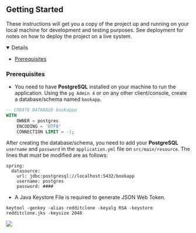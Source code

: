 ## Getting Started

These instructions will get you a copy of the project up and running on your local machine for development and testing purposes. See deployment for notes on how to deploy the project on a live system.

<details open="open">
	<ul>
		<li><a href="#prerequisites">Prerequisites</a></li>
	</ul>
</details>

### Prerequisites

*	You need to have **PostgreSQL** installed on your machine to run the application. Using the `pg Admin 4` or on any other client/console, create a database/schema named `bookapp`.

~~~sql
-- CREATE DATABASE bookappp
WITH
    OWNER = postgres
    ENCODING = 'UTF8'
    CONNECTION LIMIT = -1;
~~~

After creating the database/schema, you need to add your **PostgreSQL** `username` and `password` in the `application.yml` file on `src/main/resource`. The lines that must be modified are as follows:

```properties
spring:
  datasource:
    url: jdbc:postgresql://localhost:5432/bookapp
    username: postgres
    password: ####
```

*	A Java Keystore File is required to generate JSON Web Token.

```shell
keytool -genkey -alias redditclone -keyalg RSA -keystore redditclone.jks -keysize 2048
```

<img src="images\settings\reddit-clone-jks-generation.PNG"/>
